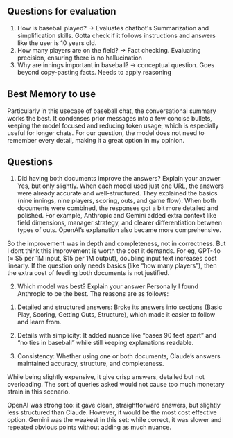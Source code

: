 ## Questions for evaluation

1. How is baseball played?
    -> Evaluates chatbot's Summarization and simplification skills. Gotta check if it follows instructions and answers like the user is 10 years old.
2. How many players are on the field?
    -> Fact checking. Evaluating precision, ensuring there is no hallucination
3. Why are innings important in baseball?
    -> conceptual question. Goes beyond copy-pasting facts. Needs to apply reasoning
## Best Memory to use

Particularly in this usecase of baseball chat, the conversational summary works the best. It condenses prior messages into a few concise bullets, keeping the model focused and reducing token usage, which is especially useful for longer chats. For our question, the model does not need to remember every detail, making it a great option in my opinion.

## Questions

1) Did having both documents improve the answers? Explain your answer
Yes, but only slightly. When each model used just one URL, the answers were already accurate and well-structured. They explained the basics (nine innings, nine players, scoring, outs, and game flow). When both documents were combined, the responses got a bit more detailed and polished. For example, Anthropic and Gemini added extra context like field dimensions, manager strategy, and clearer differentiation between types of outs. OpenAI’s explanation also became more comprehensive.

So the improvement was in depth and completeness, not in correctness. But I dont think this improvement is worth the cost it demands.  For eg, GPT-4o (≈ $5 per 1M input, $15 per 1M output), doubling input text increases cost linearly. If the question only needs basics (like “how many players”), then the extra cost of feeding both documents is not justified.

2) Which model was best? Explain your answer
Personally I found Anthropic to be the best. The reasons are as follows:

1. Detailed and structured answers:  Broke its answers into sections (Basic Play, Scoring, Getting Outs, Structure), which made it easier to follow and learn from.

2. Details with simplicity: It added nuance like “bases 90 feet apart” and “no ties in baseball” while still keeping explanations readable.

3. Consistency: Whether using one or both documents, Claude’s answers maintained accuracy, structure, and completeness.

While being slightly expensive, it give crisp answers, detailed but not overloading. The sort of queries asked would not cause too much monetary strain in this scenario.

OpenAI was strong too: it gave clean, straightforward answers, but slightly less structured than Claude. However, it would be the most cost effective option. 
Gemini was the weakest in this set: while correct, it was slower and repeated obvious points without adding as much nuance.